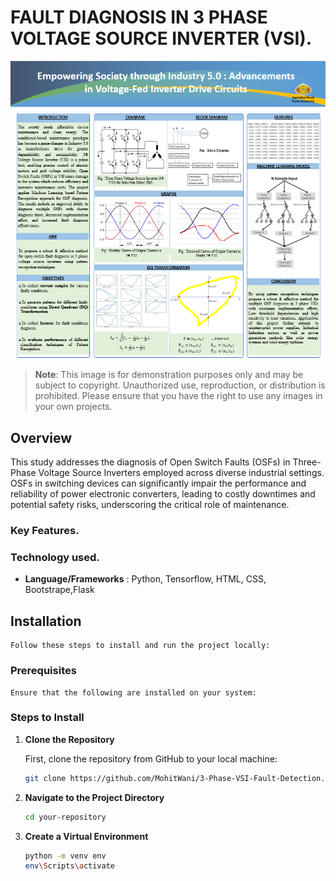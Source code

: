 # FAULT DIAGNOSIS IN 3 PHASE VOLTAGE SOURCE INVERTER (VSI).


![Project Screenshot](./static/images/projectposter.png)

> **Note**: This image is for demonstration purposes only and may be subject to copyright. Unauthorized use, reproduction, or distribution is prohibited. Please ensure that you have the right to use any images in your own projects.

## Overview

This study addresses the diagnosis of Open Switch Faults (OSFs) in Three-Phase Voltage Source Inverters employed across diverse industrial settings. OSFs in switching devices can significantly impair the performance and reliability of power electronic converters, leading to costly downtimes and potential safety risks, underscoring the critical role of maintenance. 

### Key Features.

### Technology used.
- **Language/Frameworks** : Python, Tensorflow, HTML, CSS, Bootstrape,Flask


## Installation

    Follow these steps to install and run the project locally:

### Prerequisites

    Ensure that the following are installed on your system:


### Steps to Install

1. **Clone the Repository**

    First, clone the repository from GitHub to your local machine:

   ```bash
   git clone https://github.com/MohitWani/3-Phase-VSI-Fault-Detection.git

2. **Navigate to the Project Directory**

    ```bash
    cd your-repository
 
3. **Create a Virtual Environment**

    ```bash
    python -m venv env
    env\Scripts\activate